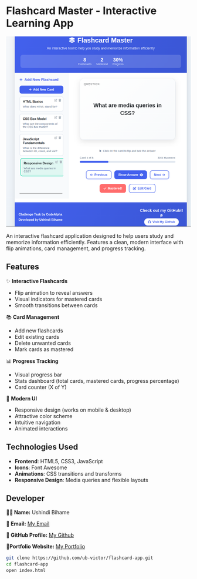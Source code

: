 # Flashcard Master - Interactive Learning App

![Flashcard App Screenshot](images/img.png)

An interactive flashcard application designed to help users study and memorize information efficiently. Features a clean, modern interface with flip animations, card management, and progress tracking.

## Features

✨ **Interactive Flashcards**
- Flip animation to reveal answers
- Visual indicators for mastered cards
- Smooth transitions between cards

📚 **Card Management**
- Add new flashcards
- Edit existing cards
- Delete unwanted cards
- Mark cards as mastered

📊 **Progress Tracking**
- Visual progress bar
- Stats dashboard (total cards, mastered cards, progress percentage)
- Card counter (X of Y)

🎨 **Modern UI**
- Responsive design (works on mobile & desktop)
- Attractive color scheme
- Intuitive navigation
- Animated interactions

## Technologies Used

- **Frontend**: HTML5, CSS3, JavaScript
- **Icons**: Font Awesome
- **Animations**: CSS transitions and transforms
- **Responsive Design**: Media queries and flexible layouts

## Developer
**👨‍💻 Name:** Ushindi Bihame

**📧 Email:** [My Email](victoireushindhi371@123!)

**🔗 GitHub Profile:** [My Github](https://github.com/ub-victor)

**🔗Portfolio Website:** [My Portfolio](https://my-portfolio-website-show-skills.netlify.app/)



```bash
git clone https://github.com/ub-victor/flashcard-app.git
cd flashcard-app
open index.html

